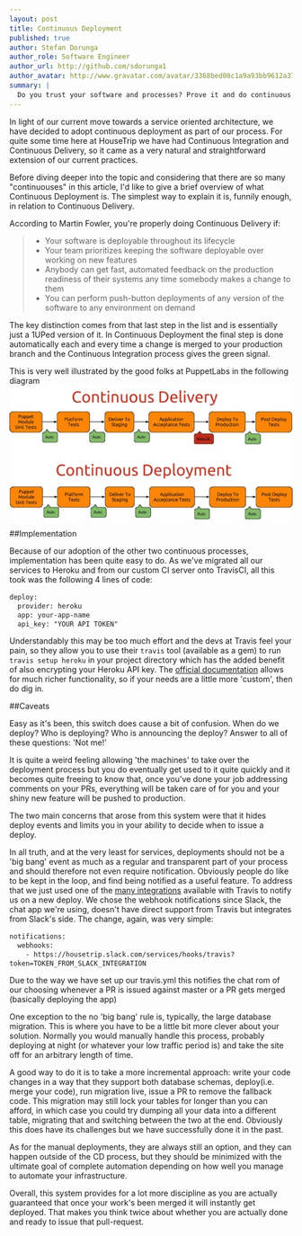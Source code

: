 ```yaml
---
layout: post
title: Continuous Deployment
published: true
author: Stefan Dorunga
author_role: Software Engineer
author_url: http://github.com/sdorunga1
author_avatar: http://www.gravatar.com/avatar/3368bed08c1a9a93bb9612a374e7714c.png
summary: |
  Do you trust your software and processes? Prove it and do continuous deployment
---
```

In light of our current move towards a service oriented architecture, we have
decided to adopt continuous deployment as part of our process. For quite
some time here at HouseTrip we have had Continuous Integration and Continuous
Delivery, so it came as a very natural and straightforward extension of our current
practices.

Before diving deeper into the topic and considering that there are so many
"continuouses" in this article, I'd like to give a brief overview of what Continuous
Deployment is. The simplest way to explain it is, funnily enough, in relation to
Continuous Delivery.

According to Martin Fowler, you're properly doing Continuous Delivery if:
> - Your software is deployable throughout its lifecycle
> - Your team prioritizes keeping the software deployable over working on new features
> - Anybody can get fast, automated feedback on the production readiness of their systems any time somebody makes a change to them
> - You can perform push-button deployments of any version of the software to any environment on demand

The key distinction comes from that last step in the list and is essentially just
a 1UPed version of it. In Continuous Deployment the final step is done automatically
each and every time a change is merged to your production branch and the Continuous
Integration process gives the green signal.

This is very well illustrated by the good folks at PuppetLabs in the following diagram
<img src="/images/2014-01-25/continuous_delivery_continuous_deployment.jpg" alt="Continuous Delivery vs. Continuous Deployment" style="border:none;box-shadow: none; margin:auto;"/>

##Implementation

Because of our adoption of the other two continuous processes, implementation has
been quite easy to do. As we've migrated all our services to Heroku and from
our custom CI server onto TravisCI, all this took was the following 4 lines of code:

```
deploy:
  provider: heroku
  app: your-app-name
  api_key: "YOUR API TOKEN"

```

Understandably this may be too much effort and the devs at Travis feel your pain,
so they  allow you to use their `travis` tool (available as a gem) to run
`travis setup heroku` in your project directory which has the added benefit of
also encrypting your Heroku API key. The [official documentation](http://docs.travis-ci.com/user/deployment/heroku/)
allows for much richer functionality, so if your needs are a little more 'custom',
then do dig in.

##Caveats

Easy as it's been, this switch does cause a bit of confusion. When do we deploy?
Who is deploying? Who is announcing the deploy? Answer to all of these questions:
'Not me!'

It is quite a weird feeling allowing 'the machines' to take over the deployment
process but you do eventually get used to it quite quickly and it becomes quite
freeing to know that, once you've done your job addressing comments on your PRs,
everything will be taken care of for you and your shiny new feature will be pushed
to production.

The two main concerns that arose from this system were that it hides deploy events
and limits you in your ability to decide when to issue a deploy.

In all truth, and at the very least for services, deployments should not be a 'big
bang' event as much as a regular and transparent part of your process and should
therefore not even require notification. Obviously people do like to be kept in
the loop, and find being notified as a useful feature. To address
that we just used one of the [many integrations](http://docs.travis-ci.com/user/notifications)
available with Travis to notify us on a new deploy. We chose the webhook
notifications since Slack, the chat app we're using, doesn't have direct support
from Travis but integrates from Slack's side. The change, again, was very simple:

```
notifications:
  webhooks:
    - https://housetrip.slack.com/services/hooks/travis?token=TOKEN_FROM_SLACK_INTEGRATION
```

Due to the way we have set up our travis.yml this notifies the chat rom of our choosing
whenever a PR is issued against master or a PR gets merged (basically deploying the app)

One exception to the no 'big bang' rule is, typically, the large database
migration. This is where you have to be a little bit more clever about your solution.
Normally you would manually handle this process, probably deploying at night (or
whatever your low traffic period is) and take the site off for an arbitrary length
of time.

A good way to do it is to take a more incremental approach: write your
code changes in a way that they support both database schemas, deploy(i.e. merge
your code), run migration live, issue a PR to remove the fallback code. This
migration may still lock your tables for longer than you can afford, in which case
you could try dumping all your data into a different table, migrating that and
switching between the two at the end. Obviously this does have its challenges
but we have successfully done it in the past.


As for the manual deployments, they are always still an option, and they can happen
outside of the CD process, but they should be minimized with the ultimate goal of
complete automation depending on how well you manage to automate your infrastructure.

Overall, this system provides for a lot more discipline as you are actually
guaranteed that once your work's been merged it will instantly get deployed. That
makes you think twice about whether you are actually done and ready to issue that
pull-request.

